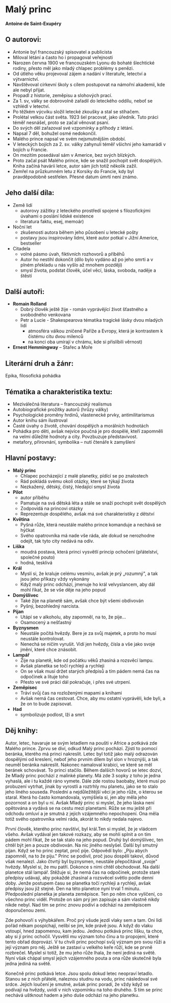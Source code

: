 
# Malý princ

**Antoine de Saint-Exupéry**

## O autorovi:
- Antonie byl francouzský spisovatel a publicista
- Miloval létání a často ho i propagoval veřejnosti
- Narozen června 1900 ve francouzském Lyonu do bohaté šlechtické rodiny, přesto měl jako mladý chlapec problémy s penězi. 
- Od útlého věku projevoval zájem a nadání v literatuře, letectví a výtvarnictví. 
- Navštěvoval církevní školy s cílem postupovat na námořní akademii, kde ale nebyl přijat. 
- Propadl z historie, zeměpisu a slohových prací. 
- Za 1. sv, války se dobrovolně zařadil do leteckého oddílu, neboť se vzhlédl v letectví.
- Po těžkém výcviku složil letecké zkoušky a stal se stíhačem.
- Prolétal velkou část světa. 1923 šel pracovat, jako úředník. Tuto práci téměř nesnášel, proto se začal věnovat psaní.
- Do svých děl zařazoval své vzpomínky a příhody z létání. 
- Napsal 7 děl, bohužel osmé nedokončil.
- Malého prince napsal ve svém nejsmutnějším období.
- V leteckých bojích za 2. sv. války zahynuli téměř všichni jeho kamarádi v bojích u Francie.
- On mezitím posedával sám v Americe, bez svých blízkých.
- Proto začal psát Malého prince, kde se snažil pochopit svět dospělých. Kniha začíná havárii letce, autor sám jich totiž několik zažil.
- Zemřel na průzkumném letu z Korsiky do Francie, kdy byl pravděpodobně sestřelen. Přesné datum úmrtí není známo.

## Jeho další díla:
- Země lidí 
	- autorovy zážitky z leteckého prostředí spojené s filozofickými úvahami o poslání lidské existence 
	- literatura faktu, esej, memoár)
- Noční let 
	- zkušenosti autora během jeho působení u letecké pošty
	- postavy jsou inspirovány lidmi, které autor potkal v Jižní Americe, bestseller
- Citadela 
	- volné pásmo úvah, fiktivních rozhovorů a příběhů
	- Autor ho nestihl dokončit (dílo bylo vydáno až po jeho smrti a v plném překladu u nás vyšlo až mnohem později)
	- smysl života, podstat člověk, účel věcí, láska, svoboda, naděje a štěstí

## Další autoři:
- **Romain Rolland**
	- Dobrý člověk ještě žije - román vyprávějící život šťastného a svobodného venkovana
	- Petr a Lucie - Shakespearova tématika tragické lásky dvou mladých lidí
		- atmosféra válkou zničené Paříže a Evropy, která je kontrastem k čistému citu dvou milenců
		- na konci oba umírají v chrámu, kde si přislíbili věrnost)
- **Ernest Hemmingway** – Stařec a Moře

## Literární druh a žánr:
Epika, filosofická pohádka

## Tématika a charakteristika textu:

- Meziválečná literatura – francouzský realismus
- Autobiografické prožitky autorů (hrůzy války)
- Psychologické proměny hrdinů, vlastenecké prvky, antimilitarismus
- Autor knihu sám ilustroval
- Časté úvahy o životě, chování dospělých a morálních hodnotách
- Pohádka pro děti, avšak nejvíce poučná je pro dospělé, kteří zapomněli na velmi důležité hodnoty a city. Povzbuzuje představivost.
- metafory, přirovnání, symbolika – nutí čtenáře k zamyšlení

## Hlavní postavy:

- **Malý princ** 
	- Chlapec pocházející z malé planetky, pídící se po znalostech
	- Rád pokládá svému okolí otázky, které se týkají života
	- Nezkažený, dětský, čistý, hledající smysl života
- **Pilot** 
	- autor příběhu
	- Pamatuje na svá dětská léta a stále se snaží pochopit svět dospělých
	- Zodpovídá na princovi otázky
	- Reprezentuje dospělého, avšak má své charakteristiky z dětství
- **Květina** 
	- Pyšná růže, která neustále malého prince komanduje a nechává se hýčkat
	- Svého opatrovníka má nade vše ráda, ale dokud se nerozhodne odejít, tak tyto city nedává na odiv.
- **Liška**
	- moudrá postava, která princi vysvětlí princip ochočení (přátelství, společné pouto)
	- hodná, tesklivá
- **Král** 
	- Myslí si, že kraluje celému vesmíru, avšak je prý „rozumný", a tak jsou jeho příkazy vždy vykonány
	- Když malý princ odchází, jmenuje ho král velvyslancem, aby dál mohl říkat, že se vše děje na jeho popud
- **Domýšlivec** 
	- Také žije na planetě sám, avšak chce být všemi obdivován
	- Pyšný, bezohledný narcista.
- **Pijan** 
	- Utápí se v alkoholu, aby zapomněl, na to, že pije… 
	- Osamocený a nešťastný
- **Byznysmen** 
	- Neustále počítá hvězdy. Bere je za svůj majetek, a proto ho musí neustále kontrolovat. 
	- Nenechá se ničím vyrušit. Vidí jen hvězdy, čísla a vše jako svoje jmění, které chce znásobit.
- **Lampář** 
	- Žije na planetě, kde od počátku věků zhasíná a rozsvěcí lampu.
	- Avšak planetka se točí rychleji a rychleji
	- On se však musí držet starých předpisů a tím pádem nemá čas na odpočinek a lituje toho
	- Přesto ve své práci dál pokračuje, i přes své utrpení.
- **Zeměpisec** 
	- Tráví svůj čas na rozloženými mapami a knihami
	- Avšak nemá čas cestovat. Chce, aby mu ostatní vyprávěli, kde byli, a že on to bude zapisovat.
- **Had** 
	- symbolizuje podlost, lži a smrt

## Děj knihy:

Autor, letec, havaruje se svým letadlem na poušti v Africe a potkává zde Malého prince. Zprvu se diví, odkud Malý princ pochází. Zjistí to pomocí beránka, kterého má princi nakreslit. Letec byl totiž jako malý odrazován dospělými od kreslení, neboť jeho prvním dílem byl slon v hroznýši, a tak neuměl beránka nakreslit. Nakonec namaloval krabici, ve které se měl beránek schovávat. To princi stačilo. Během dalších hovorů se letec dozví, že Mladý princ pochází z malinké planety. Má zde 3 sopky z toho je jedna vyhaslá, ale i tu každé ráno vymete. Dále zde rostou baobaby, které musí po probuzení vytrhat, jinak by vyrostli a roztrhly mu planetu, jako se to stalo jeho líného souseda. Poslední a nejdůležitější věcí je jeho růže, o kterou se staral. Která ho často komandovala, vymýšlela si, jen aby měla jeho pozornost a on byl u ní. Avšak Mladý princ si myslel, že jeho láska není opětována a vydává se na cestu mezi planetami. Růže se mu ještě při odchodu omluví a je smutná z jejich vzájemného nepochopení. Ona měla totiž svého opatrovníka velmi ráda, akorát to nikdy nedala najevo.

První člověk, kterého princ navštíví, byl král.Ten si myslel, že je vládcem všeho. Avšak vydával jen takové rozkazy, aby se mohli splnit a on tím pádem mohl říkat, že se tak stalo na jeho popud. Druhý byl domýšlivec, ten chtěl být jen a pouze obdivován. Na nic jiného neslyšel. Další byl smutný pijan. Když se ho princ zeptat, proč pije. Odpovědí bylo: „Piju abych zapomněl, na to že piju." Princ se podivil, proč jsou dospělí takoví, důvod však nenalezl. Jako čtvrtý byl byznysmen, neustále přepočítával „svoje" hvězdy. Myslel si, že mu patří. Dokonce s nimi chtěl obchodovat. Na další planetce stál lampář. Stěžuje si, že nemá čas na odpočinek, protože staré předpisy udávají, aby pokaždé zhasínal a rozsvěcel světlo podle denní doby. Jenže postupem času se planetka točí rychleji a rychleji, avšak předpisy jsou již stejné. Den na této planetce nyní trval 1 minutu. Předposlední planetka je planeta zeměpisce. Ten po něm chce vylíčení, co všechno princ viděl. Protože on sám prý jen zapisuje a sám vlastně nikdy nikde nebyl. Nad tím se princ znovu podiví a odchází na zeměpiscem doporučenou zemi.

Zde pohovoří s výhybkářem. Proč prý všude jezdí vlaky sem a tam. Oni lidi pořád někam pospíchají, nelíbí se jim, kde právě jsou. A když do vlaku vstoupí, hned zapomenou, kam jedou. Jednou potkává princ lišku, ta chce, aby si jí princ ochočil. Vysvětlí mu význam toho činu a to propojení, které tento obřad doprovází. V tu chvíli princ pochopí svůj význam pro svou růži a její význam pro něj. Ještě se zastaví u velkého keře růží, kde se prvně rozbrečel. Myslel si totiž, že mu jeho růže lhala, že není jediná na světě. Nyní však chápal smysl jejich vzájemného pouta a ona růže skutečně byla jedna jediná na světě.

Konečně princ potkává letce. Jsou spolu dokud letec neopraví letadlo. Stanou se z nich přátelé, naleznou studnu na vodu, princ následoval své srdce. Jejich loučení je smutné, avšak princ poradí, že vždy když se podívají na hvězdy, uvidí v nich vzpomínku na toho druhého. S tím se princ nechává uštknout hadem a jeho duše odchází na jeho planetku.
